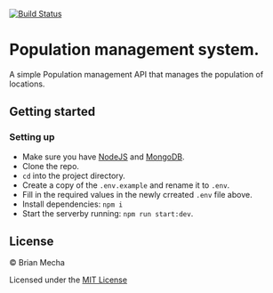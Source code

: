 [![Build Status](https://travis-ci.org/brian-mecha/population-management-system.svg?branch=master)](https://travis-ci.org/brian-mecha/population-management-system)

# Population management system.
A simple Population management API that manages the population of locations.

## Getting started
### Setting up
- Make sure you have [NodeJS](https://nodejs.org/) and [MongoDB](https://www.mongodb.com/).
- Clone the repo.
- `cd` into the project directory.
- Create a copy of the `.env.example` and rename it to `.env`.
- Fill in the required values in the newly crreated `.env` file above.
- Install dependencies: `npm i`
- Start the serverby running: `npm run start:dev`.

## License

&copy; Brian Mecha

Licensed under the [MIT License](https://github.com/brian-mecha/population-management-system/blob/master/LICENSE)
